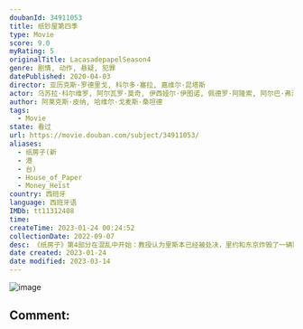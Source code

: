 ```yaml
---
doubanId: 34911053
title: 纸钞屋第四季
type: Movie
score: 9.0
myRating: 5
originalTitle: LacasadepapelSeason4
genre: 剧情, 动作, 悬疑, 犯罪
datePublished: 2020-04-03
director: 亚历克斯·罗德里戈, 科尔多·塞拉, 嘉维尔·昆塔斯
actor: 乌苏拉·科尔维罗, 阿尔瓦罗·莫奇, 伊西娅尔·伊图诺, 佩德罗·阿隆索, 阿尔巴·弗洛雷斯, 米盖尔·赫尔南, 海因米·洛伦特, 埃丝特·阿塞博, 恩里克·阿尔切, 达尔科.佩里克, 霍威克·库区科利安, 卢卡·佩洛斯, 贝伦·奎斯塔, 罗德里戈·德拉·塞尔纳, 纳瓦·尼姆利, 阿希卡尔·阿兹科纳, 米克尔·布斯塔曼特, undefined
author: 阿莱克斯·皮纳, 哈维尔·戈麦斯·桑坦德
tags:
  - Movie
state: 看过
url: https://movie.douban.com/subject/34911053/
aliases:
  - 纸房子(新
  - 港
  - 台)
  - House_of_Paper
  - Money_Heist
country: 西班牙
language: 西班牙语
IMDb: tt11312408
time: 
createTime: 2023-01-24 00:24:52
collectionDate: 2022-09-07
desc: 《纸房子》第4部分在混乱中开始：教授认为里斯本已经被处决，里约和东京炸毁了一辆陆军坦克，内罗毕在生死之间挣扎。该团伙正在经历其最艰难的时刻之一，而敌人的崛起将会把抢劫行动置于严重的危险之中。
date created: 2023-01-24
date modified: 2023-03-14
---
```


![image](p2593852774.jpg)

Comment:
---
